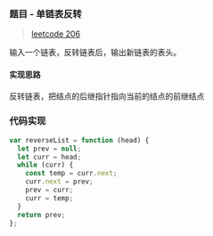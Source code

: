 ### 题目 - 单链表反转

> [leetcode 206](https://leetcode-cn.com/problems/reverse-linked-list/)

输入一个链表，反转链表后，输出新链表的表头。

#### 实现思路

反转链表，把结点的后继指针指向当前的结点的前继结点

### 代码实现

```js
var reverseList = function (head) {
  let prev = null;
  let curr = head;
  while (curr) {
    const temp = curr.next;
    curr.next = prev;
    prev = curr;
    curr = temp;
  }
  return prev;
};
```
